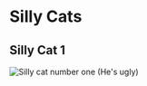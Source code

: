 # Silly Cats
## Silly Cat 1
![Silly cat number one (He's ugly)](https://i.pinimg.com/236x/8f/ff/76/8fff76fa368a084c720dcb8cdcc2af3c.jpg)
